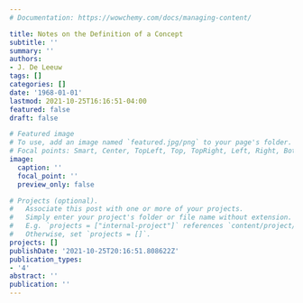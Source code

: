 ```yaml
---
# Documentation: https://wowchemy.com/docs/managing-content/

title: Notes on the Definition of a Concept
subtitle: ''
summary: ''
authors:
- J. De Leeuw
tags: []
categories: []
date: '1968-01-01'
lastmod: 2021-10-25T16:16:51-04:00
featured: false
draft: false

# Featured image
# To use, add an image named `featured.jpg/png` to your page's folder.
# Focal points: Smart, Center, TopLeft, Top, TopRight, Left, Right, BottomLeft, Bottom, BottomRight.
image:
  caption: ''
  focal_point: ''
  preview_only: false

# Projects (optional).
#   Associate this post with one or more of your projects.
#   Simply enter your project's folder or file name without extension.
#   E.g. `projects = ["internal-project"]` references `content/project/deep-learning/index.md`.
#   Otherwise, set `projects = []`.
projects: []
publishDate: '2021-10-25T20:16:51.808622Z'
publication_types:
- '4'
abstract: ''
publication: ''
---
```

